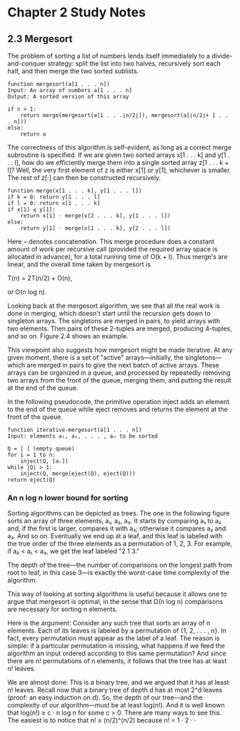 # Chapter 2 Study Notes
## 2.3 Mergesort

The problem of sorting a list of numbers lends itself immediately to a divide-and-conquer strategy: split the list into two halves, recursively sort each half, and then merge the two sorted sublists.

```
function mergesort(a[1 . . . n])
Input: An array of numbers a[1 . . . n]
Output: A sorted version of this array

if n > 1:
    return merge(mergesort(a[1 . . .⌊n/2⌋]), mergesort(a[⌊n/2⌋+ 1 . . . n]))
else:
    return a
```

The correctness of this algorithm is self-evident, as long as a correct merge subroutine is specified. If we are given two sorted arrays x[1 . . . k] and y[1 . . . l], how do we efficiently merge them into a single sorted array z[1 . . . k + l]? Well, the very first element of z is either x[1] or y[1], whichever is smaller. The rest of z[·] can then be constructed recursively.

```
function merge(x[1 . . . k], y[1 . . . l])
if k = 0: return y[1 . . . l]
if l = 0: return x[1 . . . k]
if x[1] ≤ y[1]:
    return x[1] ◦ merge(x[2 . . . k], y[1 . . . l])
else:
    return y[1] ◦ merge(x[1 . . . k], y[2 . . . l])
```

Here ◦ denotes concatenation. This merge procedure does a constant amount of work per recursive call (provided the required array space is allocated in advance), for a total running time of O(k + l). Thus merge's are linear, and the overall time taken by mergesort is

T(n) = 2T(n/2) + O(n),

or O(n log n).

Looking back at the mergesort algorithm, we see that all the real work is done in merging, which doesn't start until the recursion gets down to singleton arrays. The singletons are merged in pairs, to yield arrays with two elements. Then pairs of these 2-tuples are merged, producing 4-tuples, and so on. Figure 2.4 shows an example.

This viewpoint also suggests how mergesort might be made iterative. At any given moment, there is a set of "active" arrays—initially, the singletons—which are merged in pairs to give the next batch of active arrays. These arrays can be organized in a queue, and processed by repeatedly removing two arrays from the front of the queue, merging them, and putting the result at the end of the queue.

In the following pseudocode, the primitive operation inject adds an element to the end of the queue while eject removes and returns the element at the front of the queue.

```
function iterative-mergesort(a[1 . . . n])
Input: elements a₁, a₂, . . . , aₙ to be sorted

Q = [ ] (empty queue)
for i = 1 to n:
    inject(Q, [aᵢ])
while |Q| > 1:
    inject(Q, merge(eject(Q), eject(Q)))
return eject(Q)
```

### An n log n lower bound for sorting

Sorting algorithms can be depicted as trees. The one in the following figure sorts an array of three elements, a₁, a₂, a₃. It starts by comparing a₁ to a₂ and, if the first is larger, compares it with a₃; otherwise it compares a₂ and a₃. And so on. Eventually we end up at a leaf, and this leaf is labeled with the true order of the three elements as a permutation of 1, 2, 3. For example, if a₂ < a₁ < a₃, we get the leaf labeled "2 1 3."

The depth of the tree—the number of comparisons on the longest path from root to leaf, in this case 3—is exactly the worst-case time complexity of the algorithm.

This way of looking at sorting algorithms is useful because it allows one to argue that mergesort is optimal, in the sense that Ω(n log n) comparisons are necessary for sorting n elements.

Here is the argument: Consider any such tree that sorts an array of n elements. Each of its leaves is labeled by a permutation of {1, 2, . . . , n}. In fact, every permutation must appear as the label of a leaf. The reason is simple: if a particular permutation is missing, what happens if we feed the algorithm an input ordered according to this same permutation? And since there are n! permutations of n elements, it follows that the tree has at least n! leaves.

We are almost done: This is a binary tree, and we argued that it has at least n! leaves. Recall now that a binary tree of depth d has at most 2^d leaves (proof: an easy induction on d). So, the depth of our tree—and the complexity of our algorithm—must be at least log(n!). And it is well known that log(n!) ≥ c · n log n for some c > 0. There are many ways to see this. The easiest is to notice that n! ≥ (n/2)^(n/2) because n! = 1 · 2 · ·